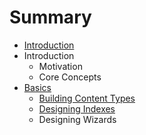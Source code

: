 # Summary

* [Introduction](README.md)
* Introduction
  * Motivation
  * Core Concepts
* [Basics](basics.md)
  * [Building Content Types](basics/building-content-types.md)
  * [Designing Indexes](basics/designing-indexes.md)
  * Designing Wizards

